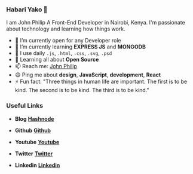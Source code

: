 ### Habari Yako 👋


I am John Philip A Front-End Developer in Nairobi, Kenya. I'm passionate about technology and learning how things work.

- 🔭 I’m currently open for any Developer role
- 🌱 I’m currently learning **EXPRESS JS** and **MONGODB**
- 👯 I use daily `.js`, `.html`, `.css`, `.svg`, `.psd`
- 💬 Learning all about **Open Source**
- 📫 Reach me: [John Philip](https://www.linkedin.com/in/amjohnphilip/)
- 😄 Ping me about **design**, **JavaScript**, **development**, **React**
- ⚡ Fun fact: "Three things in human life are important. The first is to be kind. The second is to be kind. The third is to be kind."


### Useful Links

-  **Blog**            **[Hashnode](https://amjohnphilip.hashnode.dev/)**

-  **Github**          **[Github](https://github.com/developerphilo/)**

-  **Youtube**         **[Youtube](https://www.youtube.com/channel/UCNCzNrpq0fHxFqQYCmbwAcA?view_as=subscriber)**

-  **Twitter**         **[Twitter](https://twitter.com/amjohnphilip)**

-  **Linkedin**        **[Linkedin](https://www.linkedin.com/in/amjohnphilip/)**



